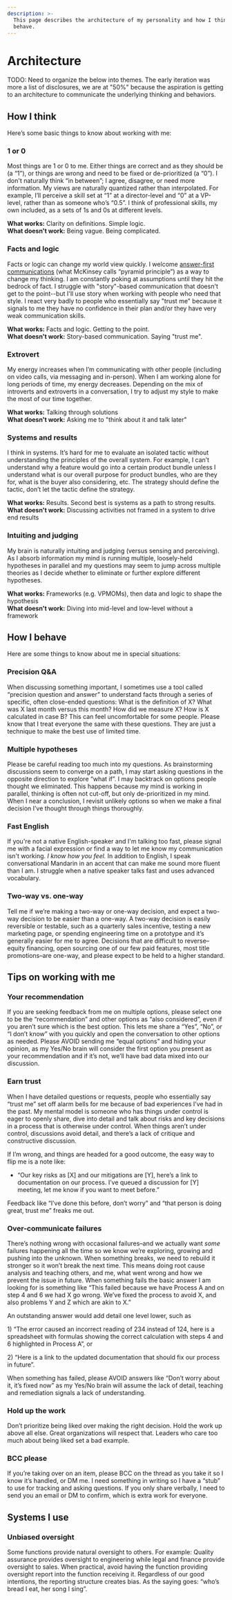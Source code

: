 ```yaml
---
description: >-
  This page describes the architecture of my personality and how I think and
  behave.
---
```


# Architecture

TODO: Need to organize the below into themes. The early iteration was more a list of disclosures, we are at "50%" because the aspiration is getting to an architecture to communicate the underlying thinking and behaviors. 

## How I think

Here’s some basic things to know about working with me:

### 1 or 0 

Most things are 1 or 0 to me. Either things are correct and as they should be \(a “1”\), or things are wrong and need to be fixed or de-prioritized \(a “0”\). I don't naturally think “in between”; I agree, disagree, or need more information. My views are naturally quantized rather than interpolated. For example, I’ll perceive a skill set at “1” at a director-level and “0” at a VP-level, rather than as someone who’s “0.5”. I think of professional skills, my own included, as a sets of 1s and 0s at different levels.   
  
**What works:** Clarity on definitions. Simple logic.   
**What doesn't work:** Being vague. Being complicated.

### Facts and logic

Facts or logic can change my world view quickly. I welcome [answer-first communications](https://medium.com/lessons-from-mckinsey/the-pyramid-principle-f0885dd3c5c7) \(what McKinsey calls “pyramid principle”\) as a way to change my thinking. I am constantly poking at assumptions until they hit the bedrock of fact. I struggle with "story"-based communication that doesn't get to the point--but I'll use story when working with people who need that style. I react very badly to people who essentially say "trust me" because it signals to me they have no confidence in their plan and/or they have very weak communication skills.   
  
**What works:** Facts and logic. Getting to the point.   
**What doesn't work:** Story-based communication. Saying "trust me".

### Extrovert

My energy increases when I’m communicating with other people \(including on video calls, via messaging and in-person\). When I am working alone for long periods of time, my energy decreases. Depending on the mix of introverts and extroverts in a conversation, I try to adjust my style to make the most of our time together.  
  
**What works:** Talking through solutions   
**What doesn't work:** Asking me to "think about it and talk later" 

### Systems and results

I think in systems. It’s hard for me to evaluate an isolated tactic without understanding the principles of the overall system. For example, I can’t understand why a feature would go into a certain product bundle unless I understand what is our overall purpose for product bundles, who are they for, what is the buyer also considering, etc. The strategy should define the tactic, don’t let the tactic define the strategy.  
  
**What works:** Results. Second best is systems as a path to strong results.   
**What doesn't work:** Discussing activities not framed in a system to drive end results

### Intuiting and judging 

My brain is naturally intuiting and judging \(versus sensing and perceiving\). As I absorb information my mind is running multiple, loosely-held hypotheses in parallel and my questions may seem to jump across multiple theories as I decide whether to eliminate or further explore different hypotheses.   
  
**What works:** Frameworks \(e.g. VPMOMs\), then data and logic to shape the hypothesis   
**What doesn't work:** Diving into mid-level and low-level without a framework

## How I behave

Here are some things to know about me in special situations:

### Precision Q&A

When discussing something important, I sometimes use a tool called “precision question and answer” to understand facts through a series of specific, often close-ended questions: What is the definition of X? What was X last month versus this month? How did we measure X? How is X calculated in case B? This can feel uncomfortable for some people. Please know that I treat everyone the same with these questions. They are just a technique to make the best use of limited time.

### Multiple hypotheses 

Please be careful reading too much into my questions. As brainstorming discussions seem to converge on a path, I may start asking questions in the opposite direction to explore “what if”. I may backtrack on options people thought we eliminated. This happens because my mind is working in parallel, thinking is often not cut-off, but only de-prioritized in my mind. When I near a conclusion, I revisit unlikely options so when we make a final decision I’ve thought through things thoroughly.

### Fast English 

If you're not a native English-speaker and I'm talking too fast, please signal me with a facial expression or find a way to let me know my communication isn't working. _I know how you feel._ In addition to English, I speak conversational Mandarin in an accent that can make me sound more fluent than I am. I struggle when a native speaker talks fast and uses advanced vocabulary.

### Two-way vs. one-way 

Tell me if we’re making a two-way or one-way decision, and expect a two-way decision to be easier than a one-way. A two-way decision is easily reversible or testable, such as a quarterly sales incentive, testing a new marketing page, or spending engineering time on a prototype and it’s generally easier for me to agree. Decisions that are difficult to reverse–equity financing, open sourcing one of our few paid features, most title promotions–are one-way, and please expect to be held to a higher standard.

## Tips on working with me

### Your recommendation 

If you are seeking feedback from me on multiple options, please select one to be the “recommendation” and other options as “also considered”, even if you aren’t sure which is the best option. This lets me share a “Yes”, “No”, or “I don’t know” with you quickly and open the conversation to other options as needed. Please AVOID sending me “equal options” and hiding your opinion, as my Yes/No brain will consider the first option you present as your recommendation and if it’s not, we’ll have bad data mixed into our discussion.

### Earn trust 

When I have detailed questions or requests, people who essentially say “trust me” set off alarm bells for me because of bad experiences I’ve had in the past. My mental model is someone who has things under control is eager to openly share, dive into detail and talk about risks and key decisions in a process that is otherwise under control. When things aren’t under control, discussions avoid detail, and there’s a lack of critique and constructive discussion.

If I’m wrong, and things are headed for a good outcome, the easy way to flip me is a note like:

* “Our key risks as \[X\] and our mitigations are \[Y\], here’s a link to documentation on our process. I’ve queued a discussion for \[Y\] meeting, let me know if you want to meet before.”

Feedback like “I’ve done this before, don’t worry” and “that person is doing great, trust me” freaks me out. 

### Over-communicate failures 

There’s nothing wrong with occasional failures–and we actually want _some_ failures happening all the time so we know we’re exploring, growing and pushing into the unknown. When something breaks, we need to rebuild it stronger so it won’t break the next time. This means doing root cause analysis and teaching others, and me, what went wrong and how we prevent the issue in future. When something fails the basic answer I am looking for is something like “This failed because we have Process A and on step 4 and 6 we had X go wrong. We’ve fixed the process to avoid X, and also problems Y and Z which are akin to X.”

An outstanding answer would add detail one level lower, such as

1\) “The error caused an incorrect reading of 234 instead of 124, here is a spreadsheet with formulas showing the correct calculation with steps 4 and 6 highlighted in Process A”, or

2\) “Here is a link to the updated documentation that should fix our process in future”.

When something has failed, please AVOID answers like “Don’t worry about it, it’s fixed now” as my Yes/No brain will assume the lack of detail, teaching and remediation signals a lack of understanding.

### Hold up the work 

Don’t prioritize being liked over making the right decision. Hold the work up above all else. Great organizations will respect that. Leaders who care too much about being liked set a bad example.

### BCC please 

If you’re taking over on an item, please BCC on the thread as you take it so I know it’s handled, or DM me. I need something in writing so I have a “stub” to use for tracking and asking questions. If you only share verbally, I need to send you an email or DM to confirm, which is extra work for everyone.

## Systems I use

### Unbiased oversight 

Some functions provide natural oversight to others. For example: Quality assurance provides oversight to engineering while legal and finance provide oversight to sales. When practical, avoid having the function providing oversight report into the function receiving it. Regardless of our good intentions, the reporting structure creates bias. As the saying goes: “who’s bread I eat, her song I sing”.

